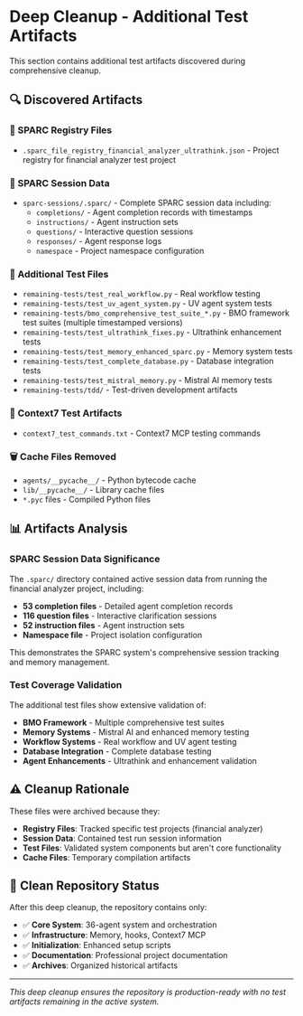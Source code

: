 # Deep Cleanup - Additional Test Artifacts

This section contains additional test artifacts discovered during comprehensive cleanup.

## 🔍 **Discovered Artifacts**

### **📝 SPARC Registry Files**
- `.sparc_file_registry_financial_analyzer_ultrathink.json` - Project registry for financial analyzer test project

### **💾 SPARC Session Data**
- `sparc-sessions/.sparc/` - Complete SPARC session data including:
  - `completions/` - Agent completion records with timestamps
  - `instructions/` - Agent instruction sets 
  - `questions/` - Interactive question sessions
  - `responses/` - Agent response logs
  - `namespace` - Project namespace configuration

### **🧪 Additional Test Files**
- `remaining-tests/test_real_workflow.py` - Real workflow testing
- `remaining-tests/test_uv_agent_system.py` - UV agent system tests
- `remaining-tests/bmo_comprehensive_test_suite_*.py` - BMO framework test suites (multiple timestamped versions)
- `remaining-tests/test_ultrathink_fixes.py` - Ultrathink enhancement tests
- `remaining-tests/test_memory_enhanced_sparc.py` - Memory system tests
- `remaining-tests/test_complete_database.py` - Database integration tests
- `remaining-tests/test_mistral_memory.py` - Mistral AI memory tests
- `remaining-tests/tdd/` - Test-driven development artifacts

### **🔧 Context7 Test Artifacts**
- `context7_test_commands.txt` - Context7 MCP testing commands

### **🗑️ Cache Files Removed**
- `agents/__pycache__/` - Python bytecode cache
- `lib/__pycache__/` - Library cache files
- `*.pyc` files - Compiled Python files

## 📊 **Artifacts Analysis**

### **SPARC Session Data Significance**
The `.sparc/` directory contained active session data from running the financial analyzer project, including:
- **53 completion files** - Detailed agent completion records
- **116 question files** - Interactive clarification sessions  
- **52 instruction files** - Agent instruction sets
- **Namespace file** - Project isolation configuration

This demonstrates the SPARC system's comprehensive session tracking and memory management.

### **Test Coverage Validation**
The additional test files show extensive validation of:
- **BMO Framework** - Multiple comprehensive test suites
- **Memory Systems** - Mistral AI and enhanced memory testing
- **Workflow Systems** - Real workflow and UV agent testing
- **Database Integration** - Complete database testing
- **Agent Enhancements** - Ultrathink and enhancement validation

## ⚠️ **Cleanup Rationale**

These files were archived because they:
- **Registry Files**: Tracked specific test projects (financial analyzer)
- **Session Data**: Contained test run session information  
- **Test Files**: Validated system components but aren't core functionality
- **Cache Files**: Temporary compilation artifacts

## 🎯 **Clean Repository Status**

After this deep cleanup, the repository contains only:
- ✅ **Core System**: 36-agent system and orchestration
- ✅ **Infrastructure**: Memory, hooks, Context7 MCP
- ✅ **Initialization**: Enhanced setup scripts
- ✅ **Documentation**: Professional project documentation
- ✅ **Archives**: Organized historical artifacts

---

*This deep cleanup ensures the repository is production-ready with no test artifacts remaining in the active system.*